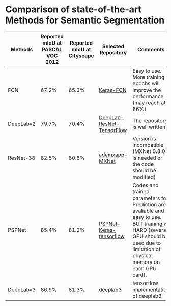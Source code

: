 # Comparison of state-of-the-art Methods for Semantic Segmentation

| Methods | Reported mIoU at PASCAL VOC 2012 | Reported mIoU at Cityscape | Selected Repository | Comments |
| --- | --- | --- | --- | --- |
| FCN | 67.2% | 65.3% | [Keras-FCN](https://github.com/aurora95/Keras-FCN) | Easy to use. More training epochs will improve the performance (may reach at 66%) |
| DeepLabv2 | 79.7% | 70.4% | [DeepLab-ResNet-TensorFlow](https://github.com/DrSleep/tensorflow-deeplab-resnet) | The repository is well written. |
| ResNet-38 | 82.5% | 80.6% | [ademxapp-MXNet](https://github.com/itijyou/ademxapp) | Version is incompatible (MXNet 0.8.0 is needed or the code should be modified) |
| PSPNet | 85.4% | 81.2% | [PSPNet-Keras-tensorflow](https://github.com/jmtatsch/PSPNet-Keras-tensorflow) | Codes and trained parameters for Prediction are avaliable and easy to use. BUT training is HARD (several GPU should be used due to limitation of physical memory on each GPU card). |
| DeepLabv3 | 86.9% | 81.3% | [deeplab3](https://github.com/tensorflow/models/tree/master/research/deeplab) | tensorflow implementation of deeplab3 |
